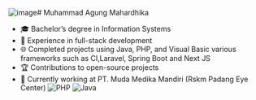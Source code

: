 ![image](https://github.com/user-attachments/assets/0c63622f-bae7-4ab7-bd33-8fb46e3d4e07)# Muhammad Agung Mahardhika

- 🎓 Bachelor’s degree in Information Systems
- 💼 Experience in full-stack development
- 🌐 Completed projects using Java, PHP, and Visual Basic various frameworks such as CI,Laravel, Spring Boot and Next JS
- 🏆 Contributions to open-source projects
- 🌱 Currently working at PT. Muda Medika Mandiri (Rskm Padang Eye Center)
![PHP](https://img.shields.io/badge/php-%23777BB4.svg?style=for-the-badge&logo=php&logoColor=white)
![Java](https://img.shields.io/badge/java-%23ED8B00.svg?style=for-the-badge&logo=java&logoColor=white)

